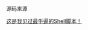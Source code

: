 源码来源

[这是我见过最牛逼的Shell脚本！](https://mp.weixin.qq.com/s?__biz=MzAwNTM5Njk3Mw==&mid=2247485461&idx=1&sn=6b07b167bc37ba4836b7f6aceb8dbad2&chksm=9b1c0897ac6b81813dc5973f7006ebb61361c89d526bfc469d1430954cd6970373f6cd486ef2)